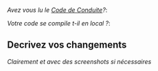 *Avez vous lu le [Code de Conduite](https://github.com/Margouta/PluginOpenMC/blob/main/CODE_OF_CONDUCT.md)?*:

*Votre code se compile t-il en local ?*: 

## Decrivez vos changements
*Clairement et avec des screenshots si nécessaires*
